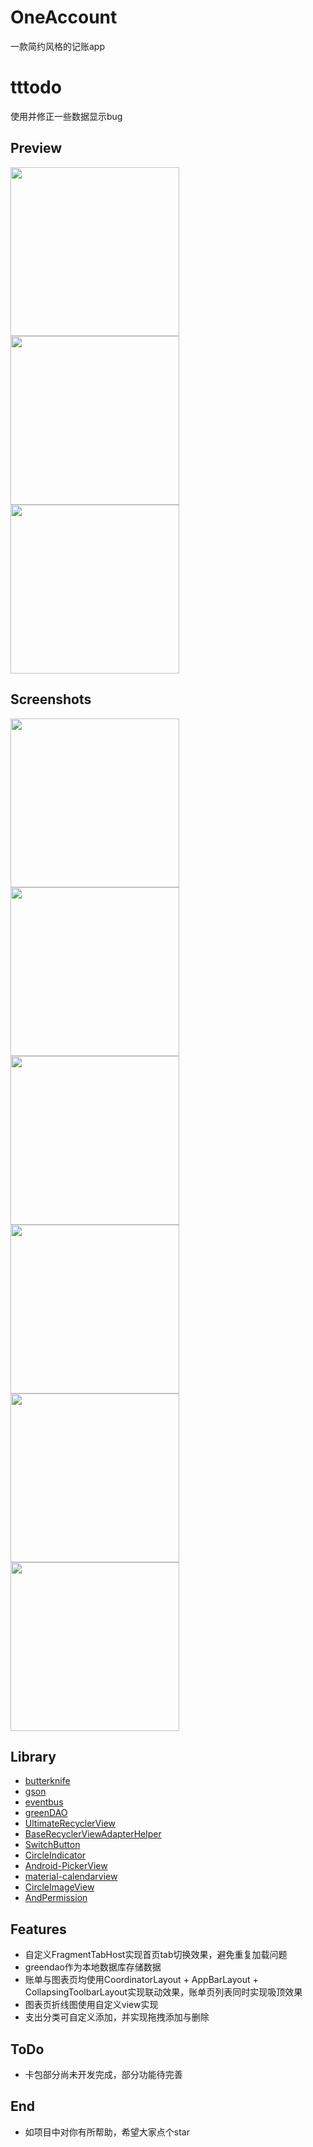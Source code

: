 # OneAccount
一款简约风格的记账app
# tttodo 

使用并修正一些数据显示bug

## Preview
<img src="https://github.com/LouBii/OneAccount/blob/master/pic/gif1.gif" width="270"/> <img src="https://github.com/LouBii/OneAccount/blob/master/pic/gif2.gif" width="270"/> <img src="https://github.com/LouBii/OneAccount/blob/master/pic/gif3.gif" width="270"/>
## Screenshots
<img src="https://github.com/LouBii/OneAccount/blob/master/pic/src1.png" width="270"/> <img src="https://github.com/LouBii/OneAccount/blob/master/pic/src2.png" width="270"/> <img src="https://github.com/LouBii/OneAccount/blob/master/pic/src3.png" width="270"/> 
<img src="https://github.com/LouBii/OneAccount/blob/master/pic/src4.png" width="270"/> <img src="https://github.com/LouBii/OneAccount/blob/master/pic/src7.png" width="270"/> <img src="https://github.com/LouBii/OneAccount/blob/master/pic/src6.png" width="270"/>
## Library
* [butterknife](https://github.com/JakeWharton/butterknife "butterknife") 
* [gson](https://github.com/google/gson "gson")  
* [eventbus](https://github.com/greenrobot/EventBus "eventbus")  
* [greenDAO](https://github.com/greenrobot/greenDAO "greenDAO")  
* [UltimateRecyclerView](https://github.com/cymcsg/UltimateRecyclerView "UltimateRecyclerView")  
* [BaseRecyclerViewAdapterHelper](https://github.com/CymChad/BaseRecyclerViewAdapterHelper "BaseRecyclerViewAdapterHelper")  
* [SwitchButton](https://github.com/zcweng/SwitchButton "SwitchButton")  
* [CircleIndicator](https://github.com/ongakuer/CircleIndicator "CircleIndicator")  
* [Android-PickerView](https://github.com/Bigkoo/Android-PickerView "Android-PickerView")  
* [material-calendarview](https://github.com/prolificinteractive/material-calendarview "material-calendarview")  
* [CircleImageView](https://github.com/hdodenhof/CircleImageView "CircleImageView")  
* [AndPermission](https://github.com/yanzhenjie/AndPermission "AndPermission")  
## Features
* 自定义FragmentTabHost实现首页tab切换效果，避免重复加载问题 
* greendao作为本地数据库存储数据
* 账单与图表页均使用CoordinatorLayout + AppBarLayout + CollapsingToolbarLayout实现联动效果，账单页列表同时实现吸顶效果
* 图表页折线图使用自定义view实现
* 支出分类可自定义添加，并实现拖拽添加与删除
## ToDo
* 卡包部分尚未开发完成，部分功能待完善
## End
* 如项目中对你有所帮助，希望大家点个star

